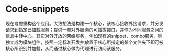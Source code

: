 Code-snippets
=============

 现在考虑重构这个应用。大致想法是构建一个核心，该核心接收外接请求，并分发请求到指定已加载服务；提供一套对外服务的可插拔接口，并作为不同服务之间的信息中转中心。其它对外开放的网络服务，例如现有的snippet，combo服务，则独立成为模块组件，按照一定标准开发并放置于核心所指定的某个文件夹下即可被核心所识别并加载，从而通过核心做为代理进行访问该服务。

